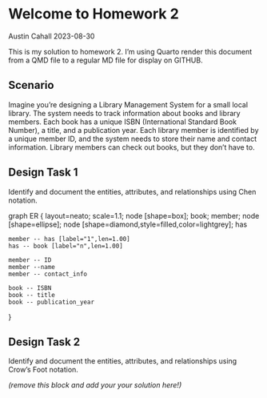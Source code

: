 # Welcome to Homework 2
Austin Cahall
2023-08-30

This is my solution to homework 2. I’m using Quarto render this document
from a QMD file to a regular MD file for display on GITHUB.

## Scenario

Imagine you’re designing a Library Management System for a small local
library. The system needs to track information about books and library
members. Each book has a unique ISBN (International Standard Book
Number), a title, and a publication year. Each library member is
identified by a unique member ID, and the system needs to store their
name and contact information. Library members can check out books, but
they don’t have to.

## Design Task 1

Identify and document the entities, attributes, and relationships using
Chen notation.

graph ER { layout=neato; scale=1.1; node \[shape=box\]; book; member;
node \[shape=ellipse\]; node
\[shape=diamond,style=filled,color=lightgrey\]; has

    member -- has [label="1",len=1.00]
    has -- book [label="n",len=1.00]

    member -- ID
    member --name
    member -- contact_info

    book -- ISBN
    book -- title
    book -- publication_year
     

}

## Design Task 2

Identify and document the entities, attributes, and relationships using
Crow’s Foot notation.

*(remove this block and add your your solution here!)*

